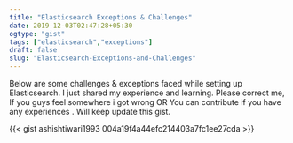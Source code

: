 ```yaml
---
title: "Elasticsearch Exceptions & Challenges"
date: 2019-12-03T02:47:28+05:30
ogtype: "gist"
tags: ["elasticsearch","exceptions"]
draft: false
slug: "Elasticsearch-Exceptions-and-Challenges"
---
```


Below are some challenges & exceptions faced while setting up Elasticsearch. I just shared my experience and learning. Please correct me, If you guys feel somewhere i got wrong OR You can contribute if you have any experiences . Will keep update this gist.

{{< gist ashishtiwari1993 004a19f4a44efc214403a7fc1ee27cda >}}
